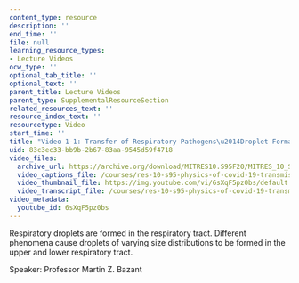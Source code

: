 ```yaml
---
content_type: resource
description: ''
end_time: ''
file: null
learning_resource_types:
- Lecture Videos
ocw_type: ''
optional_tab_title: ''
optional_text: ''
parent_title: Lecture Videos
parent_type: SupplementalResourceSection
related_resources_text: ''
resource_index_text: ''
resourcetype: Video
start_time: ''
title: "Video 1-1: Transfer of Respiratory Pathogens\u2014Droplet Formation"
uid: 83c3ec33-bb9b-2b67-83aa-9545d59f4718
video_files:
  archive_url: https://archive.org/download/MITRES10.S95F20/MITRES_10_S95F20_0101_300k.mp4
  video_captions_file: /courses/res-10-s95-physics-of-covid-19-transmission-fall-2020/c44cbf0047545db0b551cbf9d077c02f_6sXqF5pz0bs.vtt
  video_thumbnail_file: https://img.youtube.com/vi/6sXqF5pz0bs/default.jpg
  video_transcript_file: /courses/res-10-s95-physics-of-covid-19-transmission-fall-2020/840cdaba02ba6d929ccbbe56260ac8c4_6sXqF5pz0bs.pdf
video_metadata:
  youtube_id: 6sXqF5pz0bs
---
```


Respiratory droplets are formed in the respiratory tract. Different phenomena cause droplets of varying size distributions to be formed in the upper and lower respiratory tract.

Speaker: Professor Martin Z. Bazant



